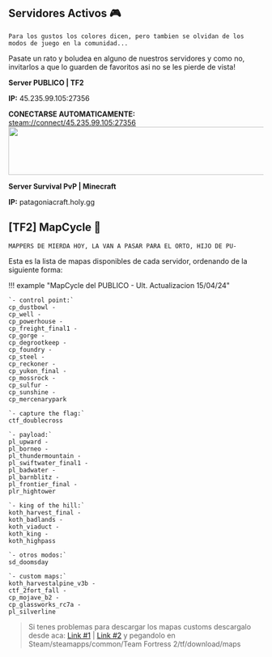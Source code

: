 ## Servidores Activos 🎮
`Para los gustos los colores dicen, pero tambien se olvidan de los modos de juego en la comunidad...`

Pasate un rato y boludea en alguno de nuestros servidores y como no, invitarlos a que lo guarden de favoritos asi no se les pierde de vista!

**Server PUBLICO | TF2**

**IP:** 45.235.99.105:27356

**CONECTARSE AUTOMATICAMENTE:** [steam://connect/45.235.99.105:27356](steam://connect/45.235.99.105:27356)
<a href="https://www.gametracker.com/server_info/45.235.99.105:27356/" target="_blank"><img src="https://cache.gametracker.com/server_info/45.235.99.105:27356/b_560_95_1.png" border="0" width="560" height="95" alt=""/></a>

**Server Survival PvP | Minecraft**

**IP:** patagoniacraft.holy.gg

## [TF2] MapCycle 🌳

``MAPPERS DE MIERDA HOY, LA VAN A PASAR PARA EL ORTO, HIJO DE PU-``

Esta es la lista de mapas disponibles de cada servidor, ordenando de la siguiente forma:

!!! example "MapCycle del PUBLICO - Ult. Actualizacion 15/04/24"
	
	`- control point:` 
	cp_dustbowl -
	cp_well -
	cp_powerhouse -
	cp_freight_final1 -
	cp_gorge -
	cp_degrootkeep -
	cp_foundry -
	cp_steel -
	cp_reckoner -
	cp_yukon_final -
	cp_mossrock -
	cp_sulfur -
	cp_sunshine -
	cp_mercenarypark 

	`- capture the flag:`
	ctf_doublecross 

	`- payload:`
	pl_upward -
	pl_borneo -
	pl_thundermountain -
	pl_swiftwater_final1 -
	pl_badwater -
	pl_barnblitz -
	pl_frontier_final -
	plr_hightower 

	`- king of the hill:`
	koth_harvest_final -
	koth_badlands -
	koth_viaduct -
	koth_king -
	koth_highpass
	
	`- otros modos:`
	sd_doomsday

	`- custom maps:`
	koth_harvestalpine_v3b - 
	ctf_2fort_fall - 
	cp_mojave_b2 -
	cp_glassworks_rc7a -
	pl_silverline

> Si tenes problemas para descargar los mapas customs descargalo desde aca: [Link #1](https://www.mediafire.com/file/5zv1ft1xvam6w3n/mapas+customs.zip/file) | [Link #2](https://www.mediafire.com/file/5ecnpt8jlsj4xx8/mapas+customs+#2.zip/file) y pegandolo en Steam/steamapps/common/Team Fortress 2/tf/download/maps